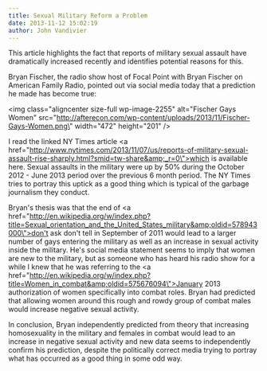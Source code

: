 ```yaml
---
title: Sexual Military Reform a Problem
date: 2013-11-12 15:02:19
author: John Vandivier
---
```




This article highlights the fact that reports of military sexual assault have dramatically increased recently and identifies potential reasons for this.

Bryan Fischer, the radio show host of Focal Point with Bryan Fischer on American Family Radio, pointed out via social media today that a prediction he made has become true:

<img class=\"aligncenter size-full wp-image-2255\" alt=\"Fischer Gays Women\" src=\"http://afterecon.com/wp-content/uploads/2013/11/Fischer-Gays-Women.png\" width=\"472\" height=\"201\" />

I read the linked NY Times article <a href=\"http://www.nytimes.com/2013/11/07/us/reports-of-military-sexual-assault-rise-sharply.html?smid=tw-share&amp;_r=0\">which is available here</a>. Sexual assaults in the military were up by 50% during the October 2012 - June 2013 period over the previous 6 month period. The NY Times tries to portray this uptick as a good thing which is typical of the garbage journalism they conduct.

Bryan's thesis was that the end of <a href=\"http://en.wikipedia.org/w/index.php?title=Sexual_orientation_and_the_United_States_military&amp;oldid=578943000\">don't ask don't tell in September of 2011</a> would lead to a larger number of gays entering the military as well as an increase in sexual activity inside the military. He's social media statement seems to imply that women are new to the military, but as someone who has heard his radio show for a while I knew that he was referring to the <a href=\"http://en.wikipedia.org/w/index.php?title=Women_in_combat&amp;oldid=575676094\">January 2013 authorization of women specifically into combat roles</a>. Bryan had predicted that allowing women around this rough and rowdy group of combat males would increase negative sexual activity.

In conclusion, Bryan independently predicted from theory that increasing homosexuality in the military and females in combat would lead to an increase in negative sexual activity and new data seems to independently confirm his prediction, despite the politically correct media trying to portray what has occurred as a good thing in some odd way.